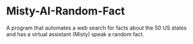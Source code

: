 # Misty-AI-Random-Fact
A program that automates a web search for facts about the 50 US states and has a virtual assistant (Misty) speak a random fact.
